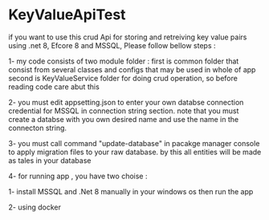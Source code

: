# KeyValueApiTest
if you want to use this crud Api for storing and retreiving key value pairs using .net 8, Efcore 8 and MSSQL, Please follow bellow steps :

1- my code consists of two module folder : first is common folder that consist from several classes and configs that may be used in whole of app
second is KeyValueService folder for doing crud operation, so before reading code care abut this

2- you must edit appsetting.json to enter your own databse connection credential for MSSQL in connection string section. note that you must create a databse with you own desired name and use the name in the connecton string.

3- you must call command "update-database" in pacakge manager console to apply migration files to your raw database. by this all entities will be made as tales in your database

4- for running app , you have two choise :

   1- install MSSQL and .Net 8 manually in your windows os then run the app
   
   2- using docker 
